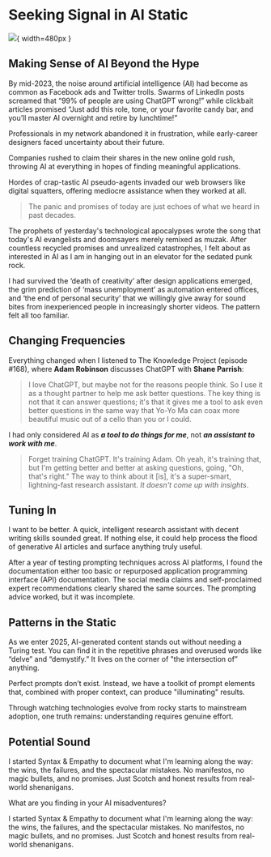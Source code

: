 # Seeking Signal in AI Static

![](https://ik.imagekit.io/typeai/tr:w-1200,c-at_max/img_hEP6AlTBZ6h2Gixeou.jpg){ width=480px }

## Making Sense of AI Beyond the Hype

By mid-2023, the noise around artificial intelligence (AI) had become as common as Facebook ads and Twitter trolls. Swarms of LinkedIn posts screamed that “99% of people are using ChatGPT wrong!” while clickbait articles promised “Just add this role, tone, or your favorite candy bar, and you’ll master AI overnight and retire by lunchtime!”

Professionals in my network abandoned it in frustration, while early-career designers faced uncertainty about their future.

Companies rushed to claim their shares in the new online gold rush, throwing AI at everything in hopes of finding meaningful applications.

Hordes of crap-tastic AI pseudo-agents invaded our web browsers like digital squatters, offering mediocre assistance when they worked at all.

> The panic and promises of today are just echoes of what we heard in past decades.

The prophets of yesterday's technological apocalypses wrote the song that today's AI evangelists and doomsayers merely remixed as muzak. After countless recycled promises and unrealized catastrophes, I felt about as interested in AI as I am in hanging out in an elevator for the sedated punk rock.

I had survived the ‘death of creativity’ after design applications emerged, the grim prediction of ‘mass unemployment’ as automation entered offices, and ‘the end of personal security’ that we willingly give away for sound bites from inexperienced people in increasingly shorter videos. The pattern felt all too familiar.

## Changing Frequencies

Everything changed when I listened to The Knowledge Project (episode #168), where **Adam Robinson** discusses ChatGPT with **Shane Parrish**:

> I love ChatGPT, but maybe not for the reasons people think. So I use it as a thought partner to help me ask better questions. The key thing is not that it can answer questions; it's that it gives me a tool to ask even better questions in the same way that Yo-Yo Ma can coax more beautiful music out of a cello than you or I could.

I had only considered AI as ***a tool to do things for me***, not ***an assistant to work with me***.

> Forget training ChatGPT. It's training Adam. Oh yeah, it's training that, but I'm getting better and better at asking questions, going, "Oh, that's right." The way to think about it \[is], it's a super-smart, lightning-fast research assistant. *It doesn't come up with insights*.

## Tuning In

I want to be better. A quick, intelligent research assistant with decent writing skills sounded great. If nothing else, it could help process the flood of generative AI articles and surface anything truly useful.

After a year of testing prompting techniques across AI platforms, I found the documentation either too basic or repurposed application programming interface (API) documentation. The social media claims and self-proclaimed expert recommendations clearly shared the same sources. The prompting advice worked, but it was  incomplete.

## Patterns in the Static

As we enter 2025, AI-generated content stands out without needing a Turing test. You can find it in the repetitive phrases and overused words like “delve” and “demystify.” It lives on the corner of "the intersection of” anything.

Perfect prompts don’t exist. Instead, we have a toolkit of prompt elements that, combined with proper context, can produce "illuminating" results.

Through watching technologies evolve from rocky starts to mainstream adoption, one truth remains: understanding requires genuine effort.

## Potential Sound

I started Syntax & Empathy to document what I'm learning along the way: the wins, the failures, and the spectacular mistakes. No manifestos, no magic bullets, and no promises. Just Scotch and honest results from real-world shenanigans.

What are you finding in your AI misadventures?





I started Syntax & Empathy to document what I'm learning along the way: the wins, the failures, and the spectacular mistakes. No manifestos, no magic bullets, and no promises. Just Scotch and honest results from real-world shenanigans.